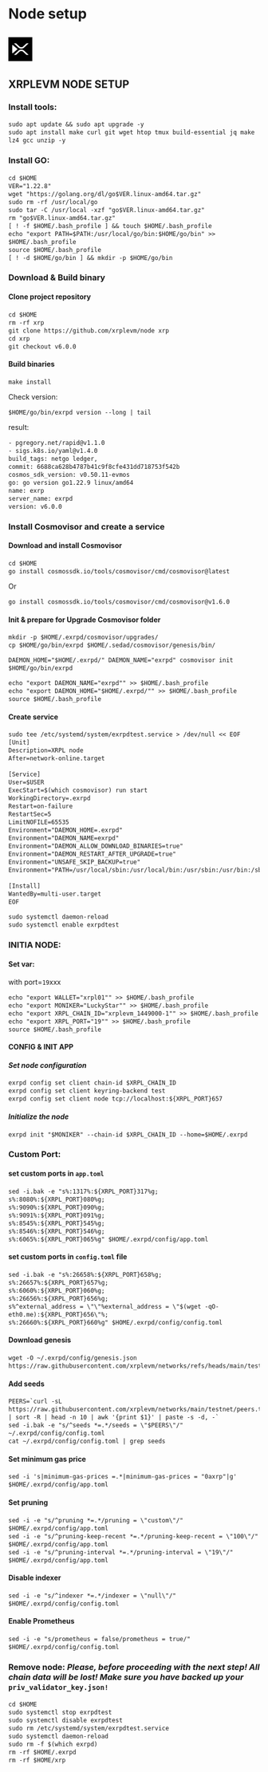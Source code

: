 # Node setup

## ![](../../../.gitbook/assets/image.png)

## XRPLEVM NODE SETUP

### Install tools:

```
sudo apt update && sudo apt upgrade -y
sudo apt install make curl git wget htop tmux build-essential jq make lz4 gcc unzip -y
```

### Install GO:

```
cd $HOME
VER="1.22.8"
wget "https://golang.org/dl/go$VER.linux-amd64.tar.gz"
sudo rm -rf /usr/local/go
sudo tar -C /usr/local -xzf "go$VER.linux-amd64.tar.gz"
rm "go$VER.linux-amd64.tar.gz"
[ ! -f $HOME/.bash_profile ] && touch $HOME/.bash_profile
echo "export PATH=$PATH:/usr/local/go/bin:$HOME/go/bin" >> $HOME/.bash_profile
source $HOME/.bash_profile
[ ! -d $HOME/go/bin ] && mkdir -p $HOME/go/bin
```

### Download & Build binary

#### Clone project repository

```
cd $HOME
rm -rf xrp
git clone https://github.com/xrplevm/node xrp
cd xrp
git checkout v6.0.0
```

#### Build binaries

```
make install
```

Check version:

```
$HOME/go/bin/exrpd version --long | tail
```

result:

```
- pgregory.net/rapid@v1.1.0
- sigs.k8s.io/yaml@v1.4.0
build_tags: netgo ledger,
commit: 6688ca628b4787b41c9f8cfe431dd718753f542b
cosmos_sdk_version: v0.50.11-evmos
go: go version go1.22.9 linux/amd64
name: exrp
server_name: exrpd
version: v6.0.0
```

### Install Cosmovisor and create a service

#### Download and install Cosmovisor

```
cd $HOME
go install cosmossdk.io/tools/cosmovisor/cmd/cosmovisor@latest
```

Or

```
go install cosmossdk.io/tools/cosmovisor/cmd/cosmovisor@v1.6.0
```

#### Init & prepare for Upgrade Cosmovisor folder

```
mkdir -p $HOME/.exrpd/cosmovisor/upgrades/
cp $HOME/go/bin/exrpd $HOME/.sedad/cosmovisor/genesis/bin/
```

```
DAEMON_HOME="$HOME/.exrpd/" DAEMON_NAME="exrpd" cosmovisor init $HOME/go/bin/exrpd
```

```
echo "export DAEMON_NAME="exrpd"" >> $HOME/.bash_profile
echo "export DAEMON_HOME="$HOME/.exrpd/"" >> $HOME/.bash_profile
source $HOME/.bash_profile
```

#### Create service

```
sudo tee /etc/systemd/system/exrpdtest.service > /dev/null << EOF
[Unit]
Description=XRPL node
After=network-online.target

[Service]
User=$USER
ExecStart=$(which cosmovisor) run start
WorkingDirectory=.exrpd
Restart=on-failure
RestartSec=5
LimitNOFILE=65535
Environment="DAEMON_HOME=.exrpd"
Environment="DAEMON_NAME=exrpd"
Environment="DAEMON_ALLOW_DOWNLOAD_BINARIES=true"
Environment="DAEMON_RESTART_AFTER_UPGRADE=true"
Environment="UNSAFE_SKIP_BACKUP=true"
Environment="PATH=/usr/local/sbin:/usr/local/bin:/usr/sbin:/usr/bin:/sbin:/bin:/usr/games:/usr/local/games:/snap/bin:.exrpd/cosmovisor/current/bin"

[Install]
WantedBy=multi-user.target
EOF
```

```
sudo systemctl daemon-reload
sudo systemctl enable exrpdtest
```

### INITIA NODE:

#### Set var:

with port=`19`xxx

```
echo "export WALLET="xrpl01"" >> $HOME/.bash_profile
echo "export MONIKER="LuckyStar"" >> $HOME/.bash_profile
echo "export XRPL_CHAIN_ID="xrplevm_1449000-1"" >> $HOME/.bash_profile
echo "export XRPL_PORT="19"" >> $HOME/.bash_profile
source $HOME/.bash_profile
```

#### CONFIG & INIT APP

#### _Set node configuration_

```
exrpd config set client chain-id $XRPL_CHAIN_ID
exrpd config set client keyring-backend test
exrpd config set client node tcp://localhost:${XRPL_PORT}657
```

#### _Initialize the node_

```
exrpd init "$MONIKER" --chain-id $XRPL_CHAIN_ID --home=$HOME/.exrpd
```

### Custom Port:

#### set custom ports in `app.toml`

```
sed -i.bak -e "s%:1317%:${XRPL_PORT}317%g;
s%:8080%:${XRPL_PORT}080%g;
s%:9090%:${XRPL_PORT}090%g;
s%:9091%:${XRPL_PORT}091%g;
s%:8545%:${XRPL_PORT}545%g;
s%:8546%:${XRPL_PORT}546%g;
s%:6065%:${XRPL_PORT}065%g" $HOME/.exrpd/config/app.toml
```

#### set custom ports in `config.toml` file

```
sed -i.bak -e "s%:26658%:${XRPL_PORT}658%g;
s%:26657%:${XRPL_PORT}657%g;
s%:6060%:${XRPL_PORT}060%g;
s%:26656%:${XRPL_PORT}656%g;
s%^external_address = \"\"%external_address = \"$(wget -qO- eth0.me):${XRPL_PORT}656\"%;
s%:26660%:${XRPL_PORT}660%g" $HOME/.exrpd/config/config.toml
```

#### Download genesis

```
wget -O ~/.exrpd/config/genesis.json https://raw.githubusercontent.com/xrplevm/networks/refs/heads/main/testnet/genesis.json
```

#### Add seeds

```
PEERS=`curl -sL https://raw.githubusercontent.com/xrplevm/networks/main/testnet/peers.txt | sort -R | head -n 10 | awk '{print $1}' | paste -s -d, -`
sed -i.bak -e "s/^seeds *=.*/seeds = \"$PEERS\"/" ~/.exrpd/config/config.toml
cat ~/.exrpd/config/config.toml | grep seeds
```

#### Set minimum gas price

```
sed -i 's|minimum-gas-prices =.*|minimum-gas-prices = "0axrp"|g' $HOME/.exrpd/config/app.toml
```

#### Set pruning

```
sed -i -e "s/^pruning *=.*/pruning = \"custom\"/" $HOME/.exrpd/config/app.toml 
sed -i -e "s/^pruning-keep-recent *=.*/pruning-keep-recent = \"100\"/" $HOME/.exrpd/config/app.toml
sed -i -e "s/^pruning-interval *=.*/pruning-interval = \"19\"/" $HOME/.exrpd/config/app.toml
```

#### Disable indexer

```
sed -i -e "s/^indexer *=.*/indexer = \"null\"/" $HOME/.exrpd/config/config.toml
```

#### Enable Prometheus

```
sed -i -e "s/prometheus = false/prometheus = true/" $HOME/.exrpd/config/config.toml
```

### Remove node: _Please, before proceeding with the next step! All chain data will be lost! Make sure you have backed up your_ `priv_validator_key.json!`

```
cd $HOME
sudo systemctl stop exrpdtest
sudo systemctl disable exrpdtest
sudo rm /etc/systemd/system/exrpdtest.service
sudo systemctl daemon-reload
sudo rm -f $(which exrpd)
rm -rf $HOME/.exrpd
rm -rf $HOME/xrp
```
